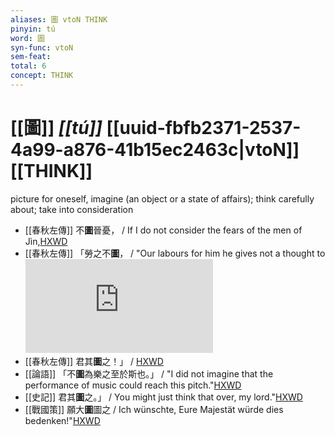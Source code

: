 ```yaml
---
aliases: 圖 vtoN THINK
pinyin: tú
word: 圖
syn-func: vtoN
sem-feat: 
total: 6
concept: THINK 
---
```

# [[圖]] *[[tú]]*  [[uuid-fbfb2371-2537-4a99-a876-41b15ec2463c|vtoN]] [[THINK]]
picture for oneself, imagine (an object or a state of affairs); think carefully about; take into consideration
 - [[春秋左傳]] 不**圖**晉憂， / If I do not consider the fears of the men of Jìn,[HXWD](https://hxwd.org/textview.html?location=KR1e0001_tls_005-240a.12)
 - [[春秋左傳]] 「勞之不**圖**， / "Our labours for him he gives not a thought to![HXWD](https://hxwd.org/textview.html?location=KR1e0001_tls_005-476a.27)
 - [[春秋左傳]] 君其**圖**之！」 / [HXWD](https://hxwd.org/textview.html?location=KR1e0001_tls_009-86a.1)
 - [[論語]] 「不**圖**為樂之至於斯也。」 / "I did not imagine that the performance of music could reach this pitch."[HXWD](https://hxwd.org/textview.html?location=KR1h0004_tls_007-17a.1)
 - [[史記]] 君其**圖**之。」 / You might just think that over, my lord."[HXWD](https://hxwd.org/textview.html?location=KR2a0001_tls_086-2a.13)
 - [[戰國策]] 願大**圖**圖之 / Ich wünschte, Eure Majestät würde dies bedenken!"[HXWD](https://hxwd.org/textview.html?location=KR2e0003_tls_001-1a.21)